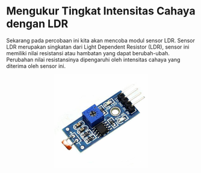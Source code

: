 # Mengukur Tingkat Intensitas Cahaya dengan LDR

Sekarang pada percobaan ini kita akan mencoba modul sensor LDR. Sensor LDR merupakan singkatan dari Light Dependent Resistor (LDR), sensor ini memiliki nilai resistansi atau hambatan yang dapat berubah-ubah. Perubahan nilai resistansinya dipengaruhi oleh intensitas cahaya yang diterima oleh sensor ini. 

<p align="center">
<img src="/Gambar/modul-sensor-ldr.jpg" height="250">
</p>
